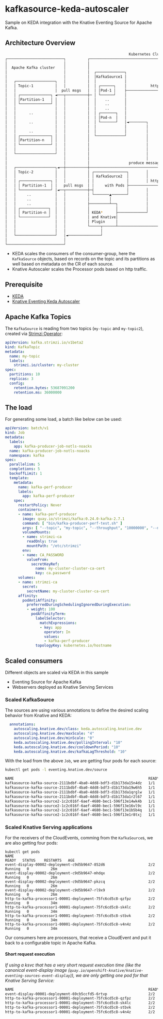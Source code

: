 # kafkasource-keda-autoscaler

Sample on KEDA integration with the Knative Eventing Source for Apache Kafka.

## Architecture Overview

```bash
                                                         Kubernetes Cluster
┌──────────────────────────┐          ┌───────────────────────────────────────────────────────────────────────────────────┐
│                          │          │                                                                                   │
│  Apache Kafka cluster    │          │                                                                                   │
│                          │          │  ┌─────────────┐                                     ┌──────────────┐             │
│                          │          │  │KafkaSource1 │                                     │ Processor1   │             │
│   ┌──────────────────┐   │          │  │             │                                     │              │             │
│   │ Topic-1          │   │          │  │ ┌──────┐    │           http post of CloudEvents  │ ┌──────────┐ │             │
│   │                  │  pull msgs   │  │ │Pod-1 │    ├────────────────────────────────────►│ │ Pod-1    │ │             │
│   │ ┌──────────────┐ ◄───┬──────────┼─ │ └──────┘    │                                     │ └──────────┘ │             │
│   │ │Partition-1   │ │   │          │  │    ..       │                                     │    ..        │             │
│   │ └──────────────┘ │   │          │  │    ..       │                                     │    ..        │             │
│   │                  │   │          │  │    ..       │                                     │ ┌──────────┐ │             │
│   │      ..          │   │          │  │ ┌───────┐   │                                     │ │ Pod-n    │ │             │
│   │                  │   │          │  │ │Pod-n  │   │                                     │ └──────────┘ │             │
│   │      ..          │   │          │  │ └───────┘   │◄────────┐                           │              │             │
│   │                  │   │          │  │             │         │                           │              │             │
│   │      ..          │   │          │  │             │         │                           │              │             │
│   │ ┌──────────────┐ │   │          │  └─────────────┘         │                           │              │             │
│   │ │Partition-n   │ │   │          │                          │                           └────┬─────────┘             │
│   │ └──────────────┘ │   │          │                          │                                │                       │
│   │                  │   │          │                          │                                │                       │
│   └──────────────────┘   │          │                          │                                │                       │
│                          │          │                          │                                │                       │
│                          │          │                  produce messages to topic-2              │                       │
│   ┌──────────────────┐◄──┼──────────┼───────────────────────────────────────────────────────────┘                       │
│   │ Topic-2          │   │          │ ┌───────────────┐        │                                                        │
│   │                  │   │          │ │ KafkaSource2  │        │                       ┌───────────────────┐            │
│   │ ┌──────────────┐ │   │          │ │               │        │ http post of CEs      │ Processor2        │            │
│   │ │ Partition-1  │ │   pull msgs  │ │     with Pods ├───────────────────────────────►│                   │            │
│   │ └──────────────┘ │◄──┬──────────┼─┤               │        │                       │    with Pods      │            │
│   │     ..           │   │          │ └───────▲───────┘        │                       │                   │            │
│   │     ..           │   │          │         │                │                       └───────────────────┘            │
│   │     ..           │   │          ├─────────┴──┐             │                                                        │
│   │ ┌─────────────┐  │   │          │            │             │                                                        │
│   │ │ Partition-n │  │   │          │ KEDA*      ├─────────────┘                                                        │
│   │ └─────────────┘  │   │          │ and Knative│                                                                      │
│   │                  │   │          │ Plugin     │                                                                      │
│   │                  │   │          └─────┬──────┴──────────────────────────────────────────────────────────────────────┘
│   │                  │   │                │
│   └──────────────────┘   │◄───────────────┘
│                          │
└──────────────────────────┘
```

* KEDA scales the consumers of the consumer-group, here the `KafkaSource` objects, based on records on the topic and its partitions as well based on metadata on the CR of each source.
* Knative Autoscaler scales the Processor pods based on http traffic.

## Prerequisite

* [KEDA](https://keda.sh/docs/2.4/deploy/#yaml)
* [Knative Eventing Keda Autoscaler](https://github.com/knative-sandbox/eventing-autoscaler-keda)

## Apache Kafka Topics

The `KafkaSource` is reading from two topics (`my-topic` and `my-topic2`), created via [Strimzi Operator]():

```yaml
apiVersion: kafka.strimzi.io/v1beta2
kind: KafkaTopic
metadata:
  name: my-topic
  labels:
    strimzi.io/cluster: my-cluster
spec:
  partitions: 10
  replicas: 3
  config:
    retention.bytes: 53687091200
    retention.ms: 36000000
```

## The load

For generating some load, a batch like below can be used:

```yaml
apiVersion: batch/v1
kind: Job
metadata:
  labels:
    app: kafka-producer-job-notls-noacks
  name: kafka-producer-job-notls-noacks
  namespace: kafka
spec:
  parallelism: 5
  completions: 5
  backoffLimit: 1
  template:
    metadata:
      name: kafka-perf-producer
      labels:
        app: kafka-perf-producer
    spec:
      restartPolicy: Never
      containers:
      - name: kafka-perf-producer
        image: quay.io/strimzi/kafka:0.24.0-kafka-2.7.1
        command: [ "bin/kafka-producer-perf-test.sh" ]
        args: [ "--topic", "my-topic", "--throughput", "10000000", "--num-records", "1000000", "--producer-props", "bootstrap.servers=my-cluster-kafka-bootstrap:9092", "--record-size", "1000" ]
        volumeMounts:
        - name: strimzi-ca
          readOnly: true
          mountPath: "/etc/strimzi"
        env:
        - name: CA_PASSWORD
          valueFrom:
            secretKeyRef:
              name: my-cluster-cluster-ca-cert
              key: ca.password
      volumes:
      - name: strimzi-ca
        secret:
          secretName: my-cluster-cluster-ca-cert
      affinity:
        podAntiAffinity:
          preferredDuringSchedulingIgnoredDuringExecution:
          - weight: 100
            podAffinityTerm:
              labelSelector:
                matchExpressions:
                - key: app
                  operator: In
                  values:
                  - kafka-perf-producer
              topologyKey: kubernetes.io/hostname
```

## Scaled consumers

Different objects are scaled via KEDA in this sample

* Eventing Source for Apache Kafka
* Webservers deployed as Knative Serving Services

### Scaled KafkaSource

The sources are using various annotations to define the desired scaling behavior from Knative and KEDA:

```yaml
  annotations:
    autoscaling.knative.dev/class: keda.autoscaling.knative.dev
    autoscaling.knative.dev/maxScale: "4"
    autoscaling.knative.dev/minScale: "0"
    keda.autoscaling.knative.dev/pollingInterval: "10"
    keda.autoscaling.knative.dev/cooldownPeriod: "10"
    keda.autoscaling.knative.dev/kafkaLagThreshold: "10"
```

With the load from the above `Job`, we are getting four pods for each source:

```bash
kubectl get pods -l eventing.knative.dev/source

NAME                                                              READY   STATUS    RESTARTS   AGE
kafkasource-kafka-source-2111bdbf-4ba0-4dd8-bdf3-d1b173da15n4dz   1/1     Running   0          33m
kafkasource-kafka-source-2111bdbf-4ba0-4dd8-bdf3-d1b173da19w6h5   1/1     Running   0          33m
kafkasource-kafka-source-2111bdbf-4ba0-4dd8-bdf3-d1b173da1qrglw   1/1     Running   0          34m
kafkasource-kafka-source-2111bdbf-4ba0-4dd8-bdf3-d1b173da1r2l67   1/1     Running   0          33m
kafkasource-kafka-source2-1c2c016f-6aef-4680-bec1-596f13e14wk4b   1/1     Running   0          33m
kafkasource-kafka-source2-1c2c016f-6aef-4680-bec1-596f13e16vl9c   1/1     Running   0          33m
kafkasource-kafka-source2-1c2c016f-6aef-4680-bec1-596f13e1b5b4q   1/1     Running   0          33m
kafkasource-kafka-source2-1c2c016f-6aef-4680-bec1-596f13e1r8txj   1/1     Running   0          33m
```

### Scaled Knative Serving applications

For the receivers of the CloudEvents, comming from the `KafkaSource`s, we are also getting four pods: 

```
kubectl get pods
NAME                                                              READY   STATUS    RESTARTS   AGE
event-display-00002-deployment-c9d5b9647-852d6                    2/2     Running   0          26m
event-display-00002-deployment-c9d5b9647-mhdqx                    2/2     Running   0          26m
event-display-00002-deployment-c9d5b9647-pkzcq                    2/2     Running   0          26m
event-display-00002-deployment-c9d5b9647-rl9x9                    2/2     Running   0          26m
http-to-kafka-processor1-00001-deployment-75fc6cd5c8-qzfpz        2/2     Running   0          34m
http-to-kafka-processor1-00001-deployment-75fc6cd5c8-sk4lc        2/2     Running   0          34m
http-to-kafka-processor1-00001-deployment-75fc6cd5c8-stbvk        2/2     Running   0          34m
http-to-kafka-processor1-00001-deployment-75fc6cd5c8-v4n4z        2/2     Running   0          34m
```

Our consumers here are processors, that receive a CloudEvent and put it back to a configurable topic in Apache Kafka.

#### Short request execution

_If using a ksvc that has a very short request execution time (like the canonical event-display image (`quay.io/openshift-knative/knative-eventing-sources-event-display`)), we are only getting one pod for that Knative Serving Service:_

```bash
NAME                                                              READY   STATUS    RESTARTS   AGE
event-display-00001-deployment-69cb5ccfd5-6rtvp                   2/2     Running   0          5m15s
http-to-kafka-processor1-00001-deployment-75fc6cd5c8-qzfpz        2/2     Running   0          5m54s
http-to-kafka-processor1-00001-deployment-75fc6cd5c8-sk4lc        2/2     Running   0          5m54s
http-to-kafka-processor1-00001-deployment-75fc6cd5c8-stbvk        2/2     Running   0          5m54s
http-to-kafka-processor1-00001-deployment-75fc6cd5c8-v4n4z        2/2     Running   0          5m54s
```
